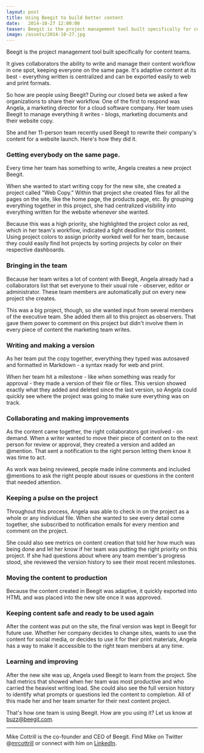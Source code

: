 ```yaml
---
layout: post
title: Using Beegit to build better content 
date:   2014-10-27 12:00:00
teaser: Beegit is the project management tool built specifically for content teams. So how are people using it? During our closed beta we asked a few organizations to share their workflow. One of the first to respond was Angela, a marketing director for a cloud software company. She and her 11-person team recently used Beegit to rewrite their company's content for a website launch. Here's how they did it. 
image: /assets/2014-10-27.jpg
---
```


Beegit is the project management tool built specifically for content teams. 

It gives collaborators the ability to write and manage their content workflow in one spot, keeping everyone on the same page. It's adaptive content at its best - everything written is centralized and can be exported easily to web and print formats. 

So how are people using Beegit? During our closed beta we asked a few organizations to share their workflow. One of the first to respond was Angela, a marketing director for a cloud software company. Her team uses Beegit to manage everything it writes - blogs, marketing documents and their website copy. 

She and her 11-person team recently used Beegit to rewrite their company's content for a website launch. Here's how they did it.

### Getting everybody on the same page. 
Every time her team has something to write, Angela creates a new project Beegit. 

When she wanted to start writing copy for the new site, she created a project called "Web Copy." Within that project she created files for all the pages on the site, like the home page, the products page, etc. By grouping everything together in this project, she had centralized visibility into everything written for the website whenever she wanted. 

Because this was a high priority, she highlighted the project color as red, which in her team's workflow, indicated a tight deadline for this content. Using project colors to assign priority worked well for her team, because they could easily find hot projects by sorting projects by color on their respective dashboards.

### Bringing in the team 
Because her team writes a lot of content with Beegit, Angela already had a collaborators list that set everyone to their usual role - observer, editor or administrator. These team members are automatically put on every new project she creates. 

This was a big project, though, so she wanted input from several members of the executive team. She added them all to this project as observers. That gave them power to comment on this project but didn't involve them in every piece of content the marketing team writes. 

### Writing and making a version 

As her team put the copy together, everything they typed was autosaved and formatted in Markdown - a syntax ready for web and print. 

When her team hit a milestone - like when something was ready for approval - they made a version of their file or files. This version showed exactly what they added and deleted since the last version, so Angela could quickly see where the project was going to make sure everything was on track. 

### Collaborating and making improvements 
As the content came together, the right collaborators got involved - on demand. When a writer wanted to move their piece of content on to the next person for review or approval, they created a version and added an @mention. That sent a notification to the right person letting them know it was time to act. 

As work was being reviewed, people made inline comments and included @mentions to ask the right people about issues or questions in the content that needed attention. 

### Keeping a pulse on the project
Throughout this process, Angela was able to check in on the project as a whole or any individual file. When she wanted to see every detail come together, she subscribed to notification emails for every mention and comment on the project. 

She could also see metrics on content creation that told her how much was being done and let her know if her team was putting the right priority on this project. If she had questions about where any team member's progress stood, she reviewed the version history to see their most recent milestones.

### Moving the content to production 
Because the content created in Beegit was adaptive, it quickly exported into HTML and was placed into the new site once it was approved. 

### Keeping content safe and ready to be used again 
After the content was put on the site, the final version was kept in Beegit for future use. Whether her company decides to change sites, wants to use the content for social media, or decides to use it for their print materials, Angela has a way to make it accessible to the right team members at any time. 

### Learning and improving 
After the new site was up, Angela used Beegit to learn from the project. She had metrics that showed when her team was most productive and who carried the heaviest writing load. She could also see the full version history to identify what prompts or questions led the content to completion. All of this made her and her team smarter for their next content project. 

That's how one team is using Beegit. How are you using it? Let us know at [buzz@beegit.com](mailto:buzz@beegit.com). 

---

Mike Cottrill is the co-founder and CEO of Beegit. Find Mike on Twitter @[mrcottrill](https://twitter.com/mrcottrill) or connect with him on [LinkedIn](https://www.linkedin.com/in/mikecottrill).